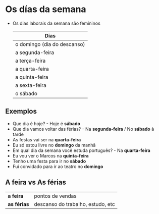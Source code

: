 # Os días da semana

* Os dias laborais da semana são femininos

  | Dias                         |
  | --                           |
  | o domingo (dia do descanso)  |
  | a segunda-feira              |
  | a terça-feira                |
  | a quarta-feira               |
  | a quinta-feira               |
  | a sexta-feira                |
  | o sábado                     |

## Exemplos

* Que dia é hoje? - Hoje é **sábado**
* Que dia vamos voltar das férias? - Na **segunda-feira** / No **sábado** à tarde
* As festas vai ser na **quarta-feira**
* Eu só estou livre no **domingo** da manhã
* Em qual dia da semana você estuda português? - Na **quarta-feira**
* Eu vou ver o Marcos na **quinta-feira**
* Tenho uma festa para ir no **sábado**
* Fui convidado para ir ao teatro no **domingo**

## A feira vs As férias

|               |                                   |
| --            | --                                |
| **a feira**   | pontos de vendas                  |
| **as férias** | descanso do trabalho, estudo, etc |

